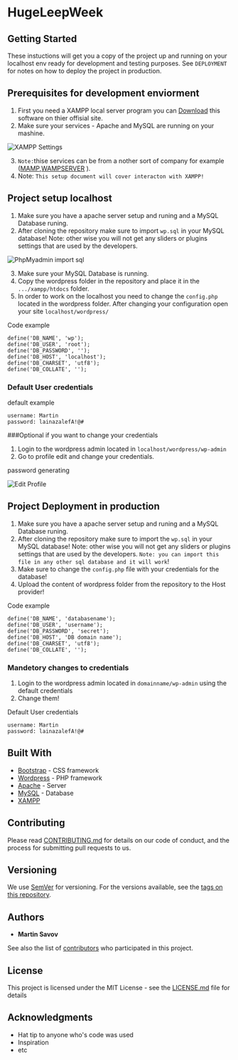# HugeLeepWeek
## Getting Started
These instuctions will get you a copy of the project up and running on your localhost env ready for development and testing purposes. See ```DEPLOYMENT``` for notes on how to deploy the project in production. 

## Prerequisites for development enviorment
1. First you need a XAMPP local server program you can [Download](https://www.apachefriends.org/index.html) this software on thier offisial site.
2. Make sure your services - Apache and MySQL are running on your mashine. 

![XAMPP Settings](https://i.imgur.com/RYRrrUb.png)

3. ```Note:```thise services can be from a nother sort of company for example ([MAMP](https://www.mamp.info/en/downloads/),[WAMPSERVER](http://www.wampserver.com/en/) ). 
4. Note: ```This setup document will cover interacton with XAMPP!```


## Project setup localhost
1. Make sure you have a apache server setup and runing and a MySQL Database runing.
2. After cloning the repository make sure to import ```wp.sql``` in your MySQL database! Note: other wise you will not get any sliders or plugins settings that are used by the developers.

![PhpMyadmin import sql](https://i.imgur.com/ErQ61MP.png)

3. Make sure your MySQL Database is running.
4. Copy the wordpress folder in the repository and place it in the ```.../xampp/htdocs``` folder. 
5. In order to work on the localhost you need to change the ```config.php``` located in the wordpress folder. After changing your configuration open your site  ```localhost/wordpress/```

Code example
```
define('DB_NAME', 'wp');
define('DB_USER', 'root');
define('DB_PASSWORD', '');
define('DB_HOST', 'localhost');
define('DB_CHARSET', 'utf8');
define('DB_COLLATE', '');
```

### Default User credentials 

default example
```
username: Martin
password: lainazalefA!@#
```

###Optional if you want to change your credentials 
1. Login to the wordpress admin located in ```localhost/wordpress/wp-admin```
2. Go to profile edit and change your credentials.

password generating

![Edit Profile](https://i.imgur.com/Y80ZeRm.png)

## Project Deployment in production
1. Make sure you have a apache server setup and runing and a MySQL Database runing.
2. After cloning the repository make sure to import the ```wp.sql``` in your MySQL database! Note: other wise you will not get any sliders or plugins settings that are used by the developers.
```Note: you can import this file in any other sql database and it will work```!
3. Make sure to change the ```config.php``` file with your credentials for the database!
4. Upload the content of wordpress folder from the repository to the Host provider!

Code example
```
define('DB_NAME', 'databasename');
define('DB_USER', 'username');
define('DB_PASSWORD', 'secret');
define('DB_HOST', 'DB domain name');
define('DB_CHARSET', 'utf8');
define('DB_COLLATE', '');
```
### Mandetory changes to credentials
1. Login to the wordpress admin located in ```domainname/wp-admin``` using the default credentials 
2. Change them!

Default User credentials
```
username: Martin
password: lainazalefA!@#
```


## Built With

* [Bootstrap](https://getbootstrap.com/) - CSS framework
* [Wordpress](https://wordpress.com/) - PHP framework
* [Apache](https://httpd.apache.org/) - Server
* [MySQL](https://www.mysql.com/) - Database
* [XAMPP](https://www.apachefriends.org/index.html)

## Contributing

Please read [CONTRIBUTING.md](https://git.fhict.nl/I358722/Delta_Website_2017_v2/blob/Website_Code/CONTRIBUTING.md) for details on our code of conduct, and the process for submitting pull requests to us.

## Versioning

We use [SemVer](http://semver.org/) for versioning. For the versions available, see the [tags on this repository](https://git.fhict.nl/I358722/Delta_Website_2017_v2/tags). 

## Authors

* **Martin Savov**

See also the list of [contributors](https://git.fhict.nl/I358722/Delta_Website_2017_v2/project_members) who participated in this project.

## License

This project is licensed under the MIT License - see the [LICENSE.md](https://git.fhict.nl/I358722/Delta_Website_2017_v2/blob/Website_Code/LICENCE.md) file for details

## Acknowledgments

* Hat tip to anyone who's code was used
* Inspiration
* etc
